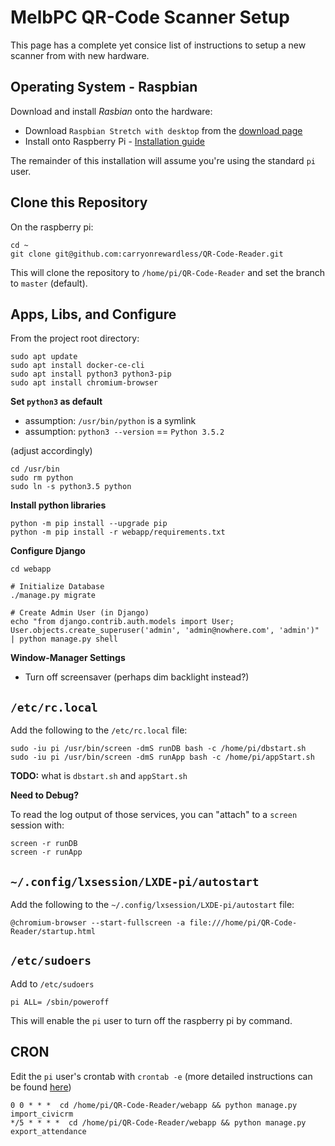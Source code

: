 # MelbPC QR-Code Scanner Setup

This page has a complete yet consice list of instructions to setup a new
scanner from with new hardware.

## Operating System - Raspbian

Download and install _Rasbian_ onto the hardware:

* Download `Raspbian Stretch with desktop` from the [download page](https://www.raspberrypi.org/downloads/raspbian/)
* Install onto Raspberry Pi - [Installation guide](https://www.raspberrypi.org/documentation/installation/installing-images/README.md)

The remainder of this installation will assume you're using the standard
`pi` user.


## Clone this Repository

On the raspberry pi:

```
cd ~
git clone git@github.com:carryonrewardless/QR-Code-Reader.git
```

This will clone the repository to `/home/pi/QR-Code-Reader` and set
the branch to `master` (default).

## Apps, Libs, and Configure

From the project root directory:

```
sudo apt update
sudo apt install docker-ce-cli
sudo apt install python3 python3-pip
sudo apt install chromium-browser
```

**Set `python3` as default**

* assumption: `/usr/bin/python` is a symlink
* assumption: `python3 --version` == `Python 3.5.2`

(adjust accordingly)

```
cd /usr/bin
sudo rm python
sudo ln -s python3.5 python
```

**Install python libraries**

```
python -m pip install --upgrade pip
python -m pip install -r webapp/requirements.txt
```

**Configure Django**

```
cd webapp

# Initialize Database
./manage.py migrate

# Create Admin User (in Django)
echo "from django.contrib.auth.models import User; User.objects.create_superuser('admin', 'admin@nowhere.com', 'admin')" | python manage.py shell
```

**Window-Manager Settings**

* Turn off screensaver (perhaps dim backlight instead?)

## `/etc/rc.local`

Add the following to the `/etc/rc.local` file:

```
sudo -iu pi /usr/bin/screen -dmS runDB bash -c /home/pi/dbstart.sh
sudo -iu pi /usr/bin/screen -dmS runApp bash -c /home/pi/appStart.sh
```

**TODO:** what is `dbstart.sh` and `appStart.sh`

**Need to Debug?**

To read the log output of those services, you can "attach" to a `screen`
session with:

```
screen -r runDB
screen -r runApp
```

## `~/.config/lxsession/LXDE-pi/autostart`

Add the following to the `~/.config/lxsession/LXDE-pi/autostart` file:

```
@chromium-browser --start-fullscreen -a file:///home/pi/QR-Code-Reader/startup.html
```

## `/etc/sudoers`

Add to `/etc/sudoers`

```
pi ALL= /sbin/poweroff
```

This will enable the `pi` user to turn off the raspberry pi by command.

## CRON

Edit the `pi` user's crontab with `crontab -e` (more detailed instructions
can be found [here](https://www.raspberrypi.org/documentation/linux/usage/cron.md))

```
0 0 * * *  cd /home/pi/QR-Code-Reader/webapp && python manage.py import_civicrm
*/5 * * * *  cd /home/pi/QR-Code-Reader/webapp && python manage.py export_attendance
```
